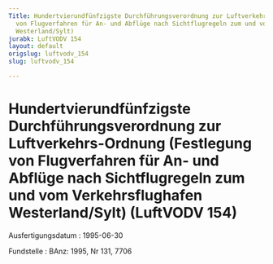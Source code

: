 ```yaml
---
Title: Hundertvierundfünfzigste Durchführungsverordnung zur Luftverkehrs-Ordnung (Festlegung
  von Flugverfahren für An- und Abflüge nach Sichtflugregeln zum und vom Verkehrsflughafen
  Westerland/Sylt)
jurabk: LuftVODV 154
layout: default
origslug: luftvodv_154
slug: luftvodv_154

---
```


# Hundertvierundfünfzigste Durchführungsverordnung zur Luftverkehrs-Ordnung (Festlegung von Flugverfahren für An- und Abflüge nach Sichtflugregeln zum und vom Verkehrsflughafen Westerland/Sylt) (LuftVODV 154)

Ausfertigungsdatum
:   1995-06-30

Fundstelle
:   BAnz: 1995, Nr 131, 7706

